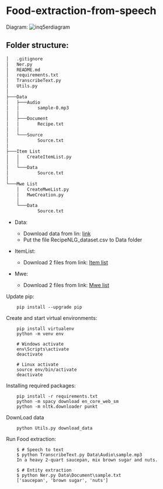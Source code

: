 # Food-extraction-from-speech
Diagram:
![inq5erdiagram](https://github.com/hautran7201/Food-extraction-from-speech/assets/100859592/f34cce0d-1c6e-4d5d-834c-9e649aa13c8c)


## Folder structure:
```bash
│   .gitignore
│   Ner.py
│   README.md
│   requirements.txt
│   TranscribeText.py
│   Utils.py
│
├───Data
│   ├───Audio
│   │       sample-0.mp3
│   │
│   ├───Document
│   │       Recipe.txt
│   │
│   └───Source
│           Source.txt
│
├───Item List
│   │   CreateItemList.py
│   │
│   └───Data
│           Source.txt
│
└───Mwe List
    │   CreateMweList.py
    │   MweCreation.py
    │
    └───Data
            Source.txt
```

- Data: 
    + Download data from lin: [link](https://www.kaggle.com/datasets/paultimothymooney/recipenlg)
    + Put the file RecipeNLG_dataset.csv to Data folder

- ItemList:
    + Download 2 files from link: [Item list](https://drive.google.com/drive/folders/1IOOSYrIxSwDZSNfZUwEt1zxIEGGB-wM2?usp=sharing)

- Mwe:
    + Download 2 files from link: [Mwe list](https://drive.google.com/drive/folders/17UKEvlf_xMnc2zKrM1p8zQm7MR0M0Iq6?usp=sharing)


Update pip:
```
    pip install --upgrade pip
```

Create and start virtual environments:
```
    pip install virtualenv
    python -m venv env
    
    # Windows activate
    env\Scripts\activate
    deactivate

    # Linux activate
    source env/bin/activate
    deactivate
```

Installing required packages:
```
    pip install -r requirements.txt
    python -m spacy download en_core_web_sm
    python -m nltk.downloader punkt
```
DownLoad data
```
    python Utils.py download_data
```

Run Food extraction:
```
    $ # Speech to text 
    $ python TranscribeText.py Data\Audio\sample.mp3
    In a heavy 2-quart saucepan, mix brown sugar and nuts.
        
    $ # Entity extraction
    $ python Ner.py Data\Document\sample.txt
    ['saucepan', 'brown sugar', 'nuts']
```

